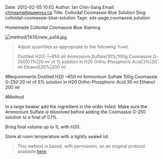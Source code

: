 Date: 2012-02-05 10:02
Author: Ian Chin-Sang
Email: chinsang@queensu.ca
Title: Colloidal Coomassie Blue Solution
Slug: colloidal-coomassie-blue-solution
Tags: sds-page,coomassie,solution

Homemade Colloidal Coomassie Blue Staining


![method/1435/new_pa14.jpg](/images/method/1435/new_pa14.jpg)



>Adjust quantities as appropriate to the following %vol:
>
>Distilled H20|-|~650 ml
>Ammonium Sulfate|10%|100g
>Coomassie G-250|0.1%|20 ml of % solution in H20
>Ortho-Phosphoric Acid|3%|30 ml
>Ethanol|20%|200 ml
>


#Requirements
Distilled H20 ~650 ml
Ammonium Sulfate 100g
Coomassie G-250 20 ml of 5% solution in H20
Ortho-Phosphoric Acid 30 ml
Ethanol 200 ml

#Method

In a large beaker add the ingredient in the order listed. Make sure the Ammonium Sulfate is dissolved before adding the Coomassie G-250 solution to a final of 0.1%.



Bring final volume up to 1L with H20.



Store at room temperature with a tightly sealed lid.







>This method is based, with permission, on an original protocol available [here](http://130.15.90.245/new_page_8.htm).


